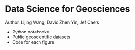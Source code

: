 # Data Science for Geosciences

Author: Lijing Wang, David Zhen Yin, Jef Caers

- Python notebooks
- Public geoscientific datasets
- Code for each figure
